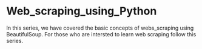 # Web_scraping_using_Python
In this series, we have covered the basic concepts of webs_scraping using BeautifulSoup. For those who are intersted to learn web scraping follow  this series.
